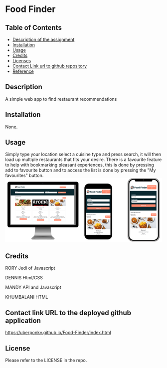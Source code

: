 # Food Finder

## Table of Contents

* [Description of the assignment](#description-of-the-assignment)
* [Installation](#Installation)
* [Usage](#Usage)
* [Credits](#Credits)
* [Licenses](#Licenses)
* [Contact Link url to github repository](#contact-link-url-to-github-repository)
* [Reference](#Reference)

## Description

A simple web app to find restaurant recommendations

## Installation

None.

## Usage

Simply type your location select a cuisine type and press search, it will then load up multiple restaurants that fits your desire.
There is a favourite feature to help with bookmarking pleasant experiences, this is done by pressing add to favourite button and to access the list is done by pressing the "My favourites" button.
![plot](./images/displays.PNG)

## Credits

RORY
Jedi of Javascript

DENNIS
Html/CSS

MANDY
API and Javascript

KHUMBALANI
HTML

## Contact link URL to the deployed github application

https://uberponky.github.io/Food-Finder/index.html

## License

Please refer to the LICENSE in the repo.
